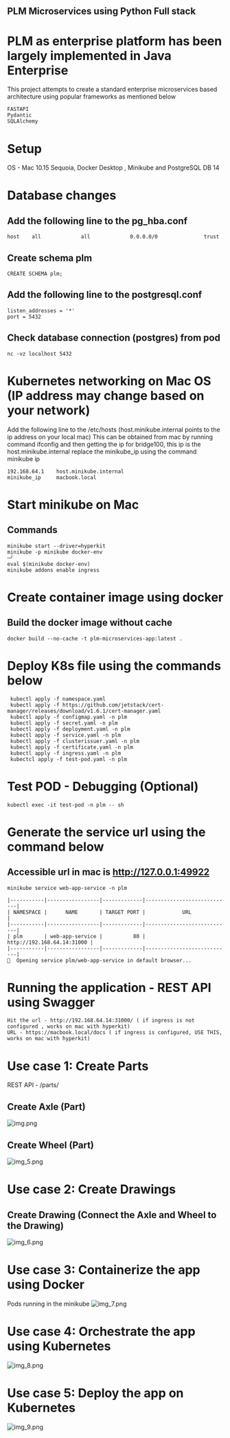 ## PLM Microservices using Python Full stack
# PLM as enterprise platform has been largely implemented in Java Enterprise
This project attempts to create a standard enterprise microservices based architecture using popular 
frameworks as mentioned below 
```
FASTAPI
Pydantic
SQLAlchemy
```

# Setup 
OS - Mac 10.15 Sequoia, Docker Desktop , Minikube and PostgreSQL DB 14

# Database changes
## Add the following line to the pg_hba.conf
```
host    all             all             0.0.0.0/0               trust
```
## Create schema plm
```
CREATE SCHEMA plm;
```

## Add the following line to the postgresql.conf
```
listen_addresses = '*'
port = 5432
```
## Check database connection (postgres) from pod
```
nc -vz localhost 5432
```
# Kubernetes networking on Mac OS (IP address may change based on your network)
 Add the following line to the /etc/hosts (host.minikube.internal points to the ip address on your local mac)
 This can be obtained from mac by running command ifconfig and then getting the ip for bridge100, this ip is the host.minikube.internal
 replace the minikube_ip using the command minikube ip
```
192.168.64.1    host.minikube.internal
minikube_ip     macbook.local

```

# Start minikube on Mac
## Commands
```
minikube start --driver=hyperkit
minikube -p minikube docker-env                                                                                      ─╯
eval $(minikube docker-env)
minikube addons enable ingress
```

# Create container image using docker
## Build the docker image without cache
```
docker build --no-cache -t plm-microservices-app:latest .
```

# Deploy K8s file using the commands below
```
 kubectl apply -f namespace.yaml
 kubectl apply -f https://github.com/jetstack/cert-manager/releases/download/v1.6.1/cert-manager.yaml
 kubectl apply -f configmap.yaml -n plm
 kubectl apply -f secret.yaml -n plm
 kubectl apply -f deployment.yaml -n plm
 kubectl apply -f service.yaml -n plm
 kubectl apply -f clusterissuer.yaml -n plm
 kubectl apply -f certificate.yaml -n plm
 kubectl apply -f ingress.yaml -n plm
 kubectcl apply -f test-pod.yaml -n plm

```
# Test POD - Debugging (Optional)
```
kubectl exec -it test-pod -n plm -- sh
```
# Generate the service url using the command below
## Accessible url in mac is http://127.0.0.1:49922
```
minikube service web-app-service -n plm
```
```
|-----------|-----------------|-------------|----------------------------|
| NAMESPACE |      NAME       | TARGET PORT |            URL             |
|-----------|-----------------|-------------|----------------------------|
| plm       | web-app-service |          80 | http://192.168.64.14:31000 |
|-----------|-----------------|-------------|----------------------------|
🎉  Opening service plm/web-app-service in default browser...
```

# Running the application - REST API using Swagger
```
Hit the url - http://192.168.64.14:31000/ ( if ingress is not configured , works on mac with hyperkit)
URL - https://macbook.local/docs ( if ingress is configured, USE THIS, works on mac with hyperkit)
```
# Use case 1: Create Parts

REST API - /parts/
## Create Axle (Part)
![img.png](img.png)

## Create Wheel (Part)
![img_5.png](img_5.png)


# Use case 2: Create Drawings

## Create Drawing (Connect the Axle and Wheel to the Drawing)
![img_6.png](img_6.png)


# Use case 3: Containerize the app using Docker
Pods running in the minikube
![img_7.png](img_7.png)

# Use case 4: Orchestrate the app using Kubernetes
![img_8.png](img_8.png)


# Use case 5: Deploy the app on Kubernetes
![img_9.png](img_9.png)
